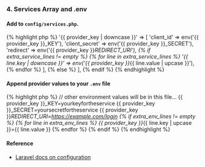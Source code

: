 ### 4. Services Array and .env

#### Add to `config/services.php`.

{% highlight php %}
'{{ provider_key | downcase }}' => [
    'client_id' => env('{{ provider_key }}_KEY'),
    'client_secret' => env('{{ provider_key }}_SECRET'),
    'redirect' => env('{{ provider_key }}_REDIRECT_URI'), {% if extra_service_lines != empty %} {% for line in extra_service_lines %}
    '{{ line.key | downcase }}' => env('{{ provider_key }}_{{ line.value | upcase }}'), {% endfor %}
], {% else %}
],
{% endif %}
{% endhighlight %}

#### Append provider values to your `.env` file

{% highlight php %}
// other environment values will be in this file...
{{ provider_key }}_KEY=yourkeyfortheservice
{{ provider_key }}_SECRET=yoursecretfortheservice
{{ provider_key }}_REDIRECT_URI=https://example.com/login {% if extra_env_lines != empty %} {% for line in extra_env_lines %}
{{ provider_key }}_{{ line.key | upcase }}={{ line.value }} {% endfor %} {% endif %}
{% endhighlight %}


#### Reference

* [Laravel docs on configuration](http://laravel.com/docs/master#configuration)

